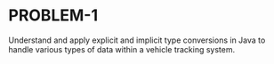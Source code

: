 # PROBLEM-1
  Understand and apply explicit and implicit type conversions in Java to handle various  types of data within a vehicle tracking system.
